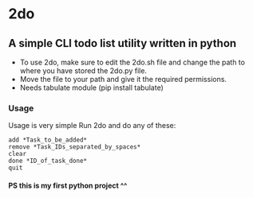# 2do
## A simple CLI todo list utility written in python
* To use 2do, make sure to edit the 2do.sh file and change the path to where you have stored the 2do.py file.
* Move the file to your path and give it the required permissions.
* Needs tabulate module (pip install tabulate)

### Usage
Usage is very simple
Run 2do and do any of these:
```
add *Task_to_be_added*
remove *Task_IDs_separated_by_spaces* 
clear 
done *ID_of_task_done*
quit 
```
#### PS this is my first python project ^^
